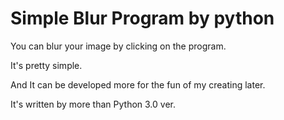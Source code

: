 # Simple Blur Program by python

You can blur your image by clicking on the program.

It's pretty simple. 

And It can be developed more for the fun of my creating later.

It's written by more than Python 3.0 ver.
